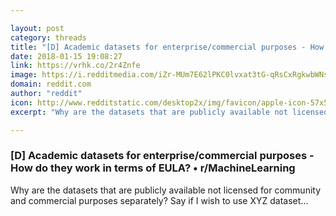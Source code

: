 ```yaml
---

layout: post
category: threads
title: "[D] Academic datasets for enterprise/commercial purposes - How do they work in terms of EULA?"
date: 2018-01-15 19:08:27
link: https://vrhk.co/2r4Znfe
image: https://i.redditmedia.com/iZr-MUm7E62lPKC0lvxat3tG-qRsCxRgkwbWNsc1f18.jpg?w=320&s=263f9edb20d0ce32db89e337046a435b
domain: reddit.com
author: "reddit"
icon: http://www.redditstatic.com/desktop2x/img/favicon/apple-icon-57x57.png
excerpt: "Why are the datasets that are publicly available not licensed for community and commercial purposes separately? Say if I wish to use XYZ dataset..."

---
```


### [D] Academic datasets for enterprise/commercial purposes - How do they work in terms of EULA? • r/MachineLearning

Why are the datasets that are publicly available not licensed for community and commercial purposes separately? Say if I wish to use XYZ dataset...